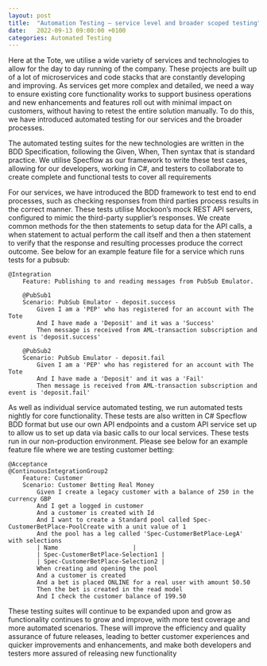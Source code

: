 ```yaml
---
layout: post
title:  "Automation Testing – service level and broader scoped testing"
date:   2022-09-13 09:00:00 +0100
categories: Automated Testing
---
```


Here at the Tote, we utilise a wide variety of services and technologies to allow for the day to day running of the company. These projects are built up of a lot of microservices and code stacks that are constantly developing and improving. As services get more complex and detailed, we need a way to ensure existing core functionality works to support business operations and new enhancements and features roll out with minimal impact on customers, without having to retest the entire solution manually. To do this, we have introduced automated testing for our services and the broader processes.

The automated testing suites for the new technologies are written in the BDD Specification, following the Given, When, Then syntax that is standard practice. We utilise Specflow as our framework to write these test cases, allowing for our developers, working in C#, and testers to collaborate to create complete and functional tests to cover all requirements

For our services, we have introduced the BDD framework to test end to end processes, such as checking responses from third parties process results in the correct manner. These tests utilise Mockoon’s mock REST API servers, configured to mimic the third-party supplier’s responses. We create common methods for the then statements to setup data for the API calls, a when statement to actual perform the call itself and then a then statement to verify that the response and resulting processes produce the correct outcome. See below for an example feature file for a service which runs tests for a pubsub:


``` 
@Integration
    Feature: Publishing to and reading messages from PubSub Emulator.

    @PubSub1
    Scenario: PubSub Emulator - deposit.success
        Given I am a 'PEP' who has registered for an account with The Tote
        And I have made a 'Deposit' and it was a 'Success'
        Then message is received from AML-transaction subscription and event is 'deposit.success'

    @PubSub2
    Scenario: PubSub Emulator - deposit.fail
        Given I am a 'PEP' who has registered for an account with The Tote
        And I have made a 'Deposit' and it was a 'Fail'
        Then message is received from AML-transaction subscription and event is 'deposit.fail'
```

As well as individual service automated testing, we run automated tests nightly for core functionality. These tests are also written in C# Specflow BDD format but use our own API endpoints and a custom API service set up to allow us to set up data via basic calls to our local services. These tests run in our non-production environment. Please see below for an example feature file where we are testing customer betting:

```
@Acceptance
@ContinuousIntegrationGroup2
    Feature: Customer
    Scenario: Customer Betting Real Money
        Given I create a legacy customer with a balance of 250 in the currency GBP
        And I get a logged in customer
        And a customer is created with Id
        And I want to create a Standard pool called Spec-CustomerBetPlace-PoolCreate with a unit value of 1
        And the pool has a leg called 'Spec-CustomerBetPlace-LegA' with selections
        | Name                     |
        | Spec-CustomerBetPlace-Selection1 |
        | Spec-CustomerBetPlace-Selection2 |
        When creating and opening the pool
        And a customer is created
        And a bet is placed ONLINE for a real user with amount 50.50
        Then the bet is created in the read model
        And I check the customer balance of 199.50
```

These testing suites will continue to be expanded upon and grow as functionality continues to grow and improve, with more test coverage and more automated scenarios. These will improve the efficiency and quality assurance of future releases, leading to better customer experiences and quicker improvements and enhancements, and make both developers and testers more assured of releasing new functionality
